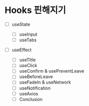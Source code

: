 # Hooks 핀해지기

- [ ] useState

  - [ ] useInput
  - [ ] useTabs

- [ ] useEffect

  - [ ] useTItle
  - [ ] useClick
  - [ ] useConfirm & usePreventLeave
  - [ ] useBeforeLeave
  - [ ] useFadeIn & useNetwork
  - [ ] useNotification
  - [ ] useAxios
  - [ ] Conclusion
